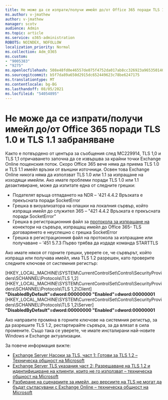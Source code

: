 ```yaml
---
title: Не може да се изпрати/получи имейл до/от Office 365 поради TLS 1.0 и TLS 1.1 забраняване
ms.author: v-jmathew
author: v-jmathew
manager: scotv
audience: Admin
ms.topic: article
ms.service: o365-administration
ROBOTS: NOINDEX, NOFOLLOW
localization_priority: Normal
ms.collection: Adm_O365
ms.custom:
- "9005383"
- "9275"
ms.openlocfilehash: 508e48fd0e46557de075f4752da017ab8cc326923a965350140e598f7f7cf557
ms.sourcegitcommit: b5f7da89a650d2915dc652449623c78be6247175
ms.translationtype: MT
ms.contentlocale: bg-BG
ms.lasthandoff: 08/05/2021
ms.locfileid: "54054895"
---
```

# <a name="unable-to-sendreceive-email-tofrom-office-365-because-of-the-tls-10-and-tls-11-disablement"></a>Не може да се изпрати/получи имейл до/от Office 365 поради TLS 1.0 и TLS 1.1 забраняване

Както е потвърдено от центъра за съобщения след MC229914, TLS 1,0 и TLS 1,1 отричаването започна да се извършва за крайни точки Exchange Online пощенския поток. Скоро Office 365 вече няма да приема TLS 1.0 и TLS 1.1 имейл връзки от външни източници. Освен това Exchange Online никога няма да използват TLS 1.0 или 1.1 за изпращане на изходящи имейли. Ако имате проблеми поради TLS 1.0 или 1.1 дезактивиране, може да изпитате една от следните грешки:

- Подателят връща отпадането на NDR – '421 4.4.2 Връзката е прекъсната поради SocketError
- Грешка в визуализатора на опашки на локалния сървър, който изпраща имейл до служител 365 – "421 4.4.2 Връзката е прекъсната поради SocketError"
- Грешка в регистрационния файл за [протокола за изпращане на](https://docs.microsoft.com/exchange/mail-flow/connectors/protocol-logging) конектори на сървъра, изпращащ имейл до Office 365- TLS договарянето е неуспешно с грешка SocketError
- Грешка в регистрационния файл на протокола за изпращане или получаване – '451 5.7.3 Първо трябва да издаде команда STARTTLS

Ако имате някоя от горните грешки, уверете се, че сървърът, който изпраща или получава имейл, има TLS 1.2 разрешен, като проверите следните ключове от системния регистър:

[HKEY_LOCAL_MACHINE\SYSTEM\CurrentControlSet\Control\SecurityProviders\SCHANNEL\Protocols\TLS 1,2] [HKEY_LOCAL_MACHINE\SYSTEM\CurrentControlSet\Control\SecurityProviders\SCHANNEL\Protocols\TLS 1,2\Client] **"DisabledByDefault"=dword:00000000 "Enabled"=dword:00000001** [HKEY_LOCAL_MACHINE\SYSTEM\CurrentControlSet\Control\SecurityProviders\SCHANNEL\Protocols\TLS 1,2\Server] **"DisabledByDefault"=dword:00000000 "Enabled"=dword:00000001**

Ако направите промяна в горните ключове на системния регистър, за да разрешите TLS 1.2, рестартирайте сървъра, за да влязат в сила промените. Също така се уверете, че имате инсталирани най-новите Windows и Exchange актуализации.

За повече информация вижте:

- [Exchange Server Насоки за TLS, част 1: Готови за TLS 1.2 – Техническа общност на Microsoft](https://techcommunity.microsoft.com/t5/exchange-team-blog/exchange-server-tls-guidance-part-1-getting-ready-for-tls-1-2/ba-p/607649)
- [Exchange Server TLS указания част 2: Разрешаване на TLS 1.2 и идентифициране на клиенти, които не го използват – техническа общност на Microsoft](https://techcommunity.microsoft.com/t5/exchange-team-blog/exchange-server-tls-guidance-part-2-enabling-tls-1-2-and/ba-p/607761)
- [Разбиране на сценариите за имейл, ако версиите на TLS не могат да бъдат съгласувани с Exchange Online – техническа общност на Microsoft](https://techcommunity.microsoft.com/t5/exchange-team-blog/understanding-email-scenarios-if-tls-versions-cannot-be-agreed/ba-p/2065089)
